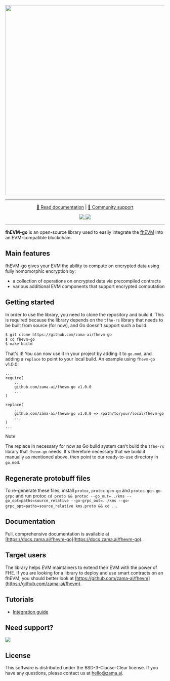 <p align="center">
<!-- product name logo -->
  <img width=600 src="https://github.com/zama-ai/fhevm/assets/1384478/265d051c-e177-42b4-b9a2-d2b2e474131b">
</p>
<hr/>
<p align="center">
  <a href="https://docs.zama.ai/fhevm-go"> 📒 Read documentation</a> | <a href="https://zama.ai/community"> 💛 Community support</a>
</p>
<p align="center">
<!-- Version badge using shields.io -->
  <a href="https://github.com/zama-ai/fhevm-go/releases">
    <img src="https://img.shields.io/github/v/release/zama-ai/fhevm-go?style=flat-square">
  </a>
<!-- Zama Bounty Program -->
  <a href="https://github.com/zama-ai/bounty-program">
    <img src="https://img.shields.io/badge/Contribute-Zama%20Bounty%20Program-yellow?style=flat-square">
  </a>
</p>
<hr/>

**fhEVM-go** is an open-source library used to easily integrate the [fhEVM](https://docs.zama.ai/fhevm) into an EVM-compatible blockchain.

## Main features

fhEVM-go gives your EVM the ability to compute on encrypted data using fully homomorphic encryption by:

- a collection of operations on encrypted data via precompiled contracts
- various additional EVM components that support encrypted computation

## Getting started

In order to use the library, you need to clone the repository and build it. This is required because the library depends on the `tfhe-rs` library that needs to be built from source (for now), and Go doesn't support such a build.

```bash
$ git clone https://github.com/zama-ai/fhevm-go
$ cd fhevm-go
$ make build
```

That's it! You can now use it in your project by adding it to `go.mod`, and adding a `replace` to point to your local build. An example using `fhevm-go` v1.0.0:

```
...
require(
    ...
    github.com/zama-ai/fhevm-go v1.0.0
    ...
)

replace(
    ...
    github.com/zama-ai/fhevm-go v1.0.0 => /path/to/your/local/fhevm-go
    ...
)
...
```

> [!NOTE]
> The replace in necessary for now as Go build system can't build the `tfhe-rs` library that `fhevm-go` needs. It's therefore necessary that we build it manually as mentioned above, then point to our ready-to-use directory in `go.mod`.

## Regenerate protobuff files

To re-generate these files, install `protoc`, `protoc-gen-go` and `protoc-gen-go-grpc` and run protoc
`cd proto && protoc --go_out=../kms --go_opt=paths=source_relative --go-grpc_out=../kms --go-grpc_opt=paths=source_relative kms.proto && cd ..`.

## Documentation

Full, comprehensive documentation is available at [https://docs.zama.ai/fhevm-go](https://docs.zama.ai/fhevm-go).

## Target users

The library helps EVM maintainers to extend their EVM with the power of FHE. If you are looking for a library to deploy and use smart contracts on an fhEVM, you should better look at [https://github.com/zama-ai/fhevm](https://github.com/zama-ai/fhevm).

## Tutorials

- [Integration guide](https://docs.zama.ai/fhevm-go/getting-started/integration)

## Need support?

<a target="_blank" href="https://community.zama.ai">
  <img src="https://user-images.githubusercontent.com/5758427/231145251-9cb3f03f-3e0e-4750-afb8-2e6cf391fa43.png">
</a>

## License

This software is distributed under the BSD-3-Clause-Clear license. If you have any questions, please contact us at hello@zama.ai.
